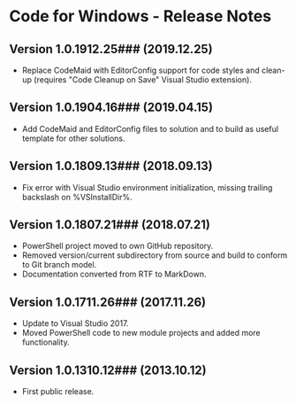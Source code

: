 # Code for Windows - Release Notes

## Version 1.0.1912.25### (2019.12.25)
* Replace CodeMaid with EditorConfig support for code styles and clean-up (requires "Code Cleanup on Save" Visual Studio extension).

## Version 1.0.1904.16### (2019.04.15)
* Add CodeMaid and EditorConfig files to solution and to build as useful template for other solutions.
 
## Version 1.0.1809.13### (2018.09.13)
* Fix error with Visual Studio environment initialization, missing trailing backslash on %VSInstallDir%.

## Version 1.0.1807.21### (2018.07.21)
* PowerShell project moved to own GitHub repository.
* Removed version/current subdirectory from source and build to conform to Git branch model.
* Documentation converted from RTF to MarkDown.

## Version 1.0.1711.26### (2017.11.26)
* Update to Visual Studio 2017.
* Moved PowerShell code to new module projects and added more functionality.

## Version 1.0.1310.12### (2013.10.12)
* First public release.
